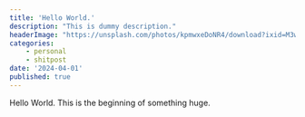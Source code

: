 ```yaml
---
title: 'Hello World.'
description: "This is dummy description."
headerImage: "https://unsplash.com/photos/kpmwxeDoNR4/download?ixid=M3wxMjA3fDB8MXxzZWFyY2h8MTF8fGhlbGxvJTIwd29ybGR8ZW58MHx8fHwxNzExOTM4NTYxfDA&force=true&w=640"
categories:
    - personal
    - shitpost
date: '2024-04-01'
published: true
---
```


Hello World. This is the beginning of something huge. 